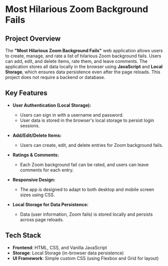 # Most Hilarious Zoom Background Fails

## Project Overview

The **"Most Hilarious Zoom Background Fails"** web application allows users to create, manage, and rate a list of hilarious Zoom background fails. Users can add, edit, and delete items, rate them, and leave comments. The application stores all data locally in the browser using **JavaScript** and **Local Storage**, which ensures data persistence even after the page reloads. This project does not require a backend or database.

## Key Features

- **User Authentication (Local Storage):**
  - Users can sign in with a username and password.
  - User data is stored in the browser's local storage to persist login sessions.

- **Add/Edit/Delete Items:**
  - Users can create, edit, and delete entries for Zoom background fails.
  
- **Ratings & Comments:**
  - Each Zoom background fail can be rated, and users can leave comments for each entry.
  
- **Responsive Design:**
  - The app is designed to adapt to both desktop and mobile screen sizes using CSS.

- **Local Storage for Data Persistence:**
  - Data (user information, Zoom fails) is stored locally and persists across page reloads.

## Tech Stack

- **Frontend**: HTML, CSS, and Vanilla JavaScript
- **Storage**: Local Storage (in-browser data persistence)
- **UI Framework**: Simple custom CSS (using Flexbox and Grid for layout)

